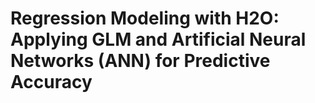 # Regression Modeling with H2O: Applying GLM and Artificial Neural Networks (ANN) for Predictive Accuracy
